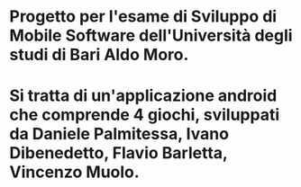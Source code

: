 # Progetto per l'esame di Sviluppo di Mobile Software dell'Università degli studi di Bari Aldo Moro.
# Si tratta di un'applicazione android che comprende 4 giochi, sviluppati da Daniele Palmitessa, Ivano Dibenedetto, Flavio Barletta, Vincenzo Muolo.
